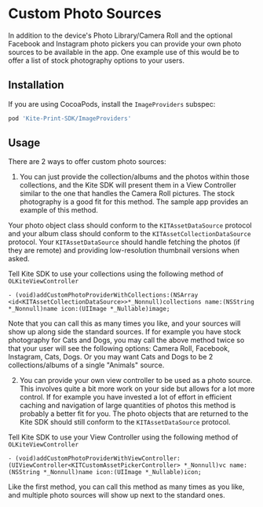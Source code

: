 Custom Photo Sources
==============

In addition to the device's Photo Library/Camera Roll and the optional Facebook and Instagram photo pickers you can provide your own photo sources to be available in the app. One example use of this would be to offer a list of stock photography options to your users.

Installation
--------
If you are using CocoaPods, install the `ImageProviders` subspec:
```ruby
pod 'Kite-Print-SDK/ImageProviders'
```

Usage
--------

There are 2 ways to offer custom photo sources:

1. You can just provide the collection/albums and the photos within those collections, and the Kite SDK will present them in a View Controller similar to the one that handles the Camera Roll pictures. The stock photography is a good fit for this method. The sample app provides an example of this method.

  Your photo object class should conform to the `KITAssetDataSource` protocol and your album class should conform to the `KITAssetCollectionDataSource` protocol. Your `KITAssetDataSource` should handle fetching the photos (if they are remote) and providing low-resolution thumbnail versions when asked.

  Tell Kite SDK to use your collections using the following method of `OLKiteViewController`
  ```obj-c
  - (void)addCustomPhotoProviderWithCollections:(NSArray <id<KITAssetCollectionDataSource>>*_Nonnull)collections name:(NSString *_Nonnull)name icon:(UIImage *_Nullable)image;
  ```

  Note that you can call this as many times you like, and your sources will show up along side the standard sources. If for example you have stock photography for Cats and Dogs, you may call the above method twice so that your user will see the following options: Camera Roll, Facebook, Instagram, Cats, Dogs. Or you may want Cats and Dogs to be 2 collections/albums of a single "Animals" source.

2. You can provide your own view controller to be used as a photo source. This involves quite a bit more work on your side but allows for a lot more control. If for example you have invested a lot of effort in efficient caching and navigation of large quantities of photos this method is probably a better fit for you. The photo objects that are returned to the Kite SDK should still conform to the `KITAssetDataSource` protocol.

Tell Kite SDK to use your View Controller using the following method of `OLKiteViewController`
```obj-c
- (void)addCustomPhotoProviderWithViewController:(UIViewController<KITCustomAssetPickerController> *_Nonnull)vc name:(NSString *_Nonnull)name icon:(UIImage *_Nullable)icon;
```

Like the first method, you can call this method as many times as you like, and multiple photo sources will show up next to the standard ones.
